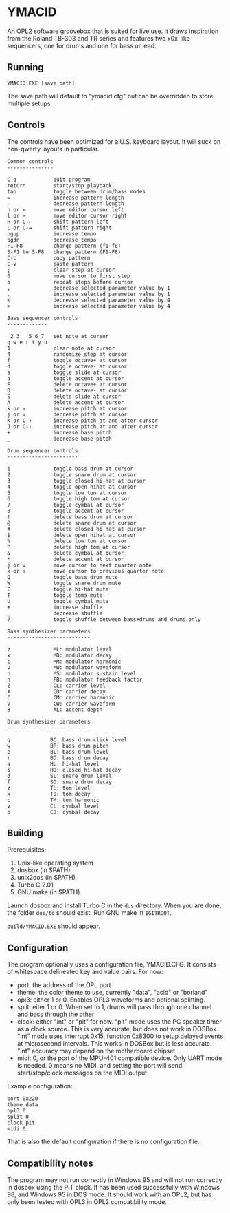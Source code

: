 YMACID
======

An OPL2 software groovebox that is suited for live use. It draws
inspiration from the Roland TB-303 and TR series and features two
x0x-like sequencers, one for drums and one for bass or lead.

Running
-------

    YMACID.EXE [save path]

The save path will default to "ymacid.cfg" but can be overridden to
store multiple setups.

Controls
--------

The controls have been optimized for a U.S. keyboard layout. It will
suck on non-qwerty layouts in particular.

    Common controls
    ---------------

    C-q            quit program
    return         start/stop playback
    tab            toggle between drum/bass modes
    =              increase pattern length
    -              decrease pattern length
    h or ←         move editor cursor left
    l or →         move editor cursor right
    H or C-←       shift pattern left
    L or C-→       shift pattern right
    pgup           increase tempo
    pgdn           decrease tempo
    F1-F8          change pattern (f1-f8)
    S-F1 to S-F8   change pattern (F1-F8)
    C-c            copy pattern
    C-v            paste pattern
    ;              clear step at cursor
    0              move cursor to first step
    o              repeat steps before cursor
    ,              decrease selected parameter value by 1
    .              increase selected parameter value by 1
    <              decrease selected parameter value by 4
    >              increase selected parameter value by 4

    Bass sequencer controls
    -------------

     2 3   5 6 7   set note at cursor
    q w e r t y u
    1              clear note at cursor
    4              randomize step at cursor
    f              toggle octave+ at cursor
    d              toggle octave- at cursor
    s              toggle slide at cursor
    a              toggle accent at cursor
    F              delete octave+ at cursor
    D              delete octave- at cursor
    S              delete slide at cursor
    A              delete accent at cursor
    k or ↑         increase pitch at cursor
    j or ↓         decrease pitch at cursor
    K or C-↑       increase pitch at and after cursor
    J or C-↓       increase pitch at and after cursor
    +              increase base pitch
    _              decrease base pitch

    Drum sequencer controls
    -----------------------

    1              toggle bass drum at cursor
    2              toggle snare drum at cursor
    3              toggle closed hi-hat at cursor
    4              toggle open hihat at cursor
    5              toggle low tom at cursor
    6              toggle high tom at cursor
    7              toggle cymbal at cursor
    8              toggle accent at cursor
    !              delete bass drum at cursor
    @              delete snare drum at cursor
    #              delete closed hi-hat at cursor
    $              delete open hihat at cursor
    %              delete low tom at cursor
    ^              delete high tom at cursor
    &              delete cymbal at cursor
    *              delete accent at cursor
    j or ↓         move cursor to next quarter note
    k or ↑         move cursor to previous quarter note
    Q              toggle bass drum mute
    W              toggle snare drum mute
    E              toggle hi-hat mute
    T              toggle toms mute
    U              toggle cymbal mute
    +              increase shuffle
    _              decrease shuffle
    ?              toggle shuffle between bass+drums and drums only

    Bass synthesizer parameters
    ---------------------------

    z              ML: modulator level
    x              MD: modulator decay
    c              MM: modulator harmonic
    v              MW: modulator waveform
    b              MS: modulator sustain level
    n              FB: modulator feedback factor
    Z              CL: carrier level
    X              CD: carrier decay
    C              CM: carrier harmonic
    V              CW: carrier waveform
    B              AL: accent depth

    Drum synthesizer parameters
    ---------------------------

    q             BC: bass drum click level
    w             BP: bass drum pitch
    e             BL: bass drum level
    r             BD: bass drum decay
    a             HL: hi-hat level
    s             HD: closed hi-hat decay
    d             SL: snare drum level
    f             SD: snare drum decay
    z             TL: tom level
    x             TD: tom decay
    c             TM: tom harmonic
    v             CL: cymbal level
    b             CD: cymbal decay

Building
--------

Prerequisites:

1.  Unix-like operating system
2.  dosbox (in \$PATH)
3.  unix2dos (in \$PATH)
4.  Turbo C 2.01
5.  GNU make (in \$PATH)

Launch dosbox and install Turbo C in the `dos` directory. When you are
done, the folder `dos/tc` should exist. Run GNU make in `$GITROOT`.

`build/YMACID.EXE` should appear.

Configuration
-------------

The program optionally uses a configuration file, YMACID.CFG. It
consists of whitespace delineated key and value pairs. For now:

-   port: the address of the OPL port
-   theme: the color theme to use, currently "data", "acid" or
    "borland"
-   opl3: either 1 or 0. Enables OPL3 waveforms and optional splitting.
-   split: eiter 1 or 0. When set to 1, drums will pass through one
    channel and bass through the other
-   clock: either "int" or "pit" for now. "pit" mode uses the PC speaker
    timer as a clock source. This is very accurate, but does not work in
    DOSBox. "int" mode uses interrupt 0x15, function 0x8300 to setup
    delayed events at microsecond intervals. This works in DOSBox but is
    less accurate. "int" accuracy may depend on the motherboard chipset.
-	midi: 0, or the port of the MPU-401 compatible device. Only UART
    mode is needed. 0 means no MIDI, and setting the port will send
	start/stop/clock messages on the MIDI output.

Example configuration:

    port 0x220
    theme data
    opl3 0
    split 0
    clock pit
	midi 0

That is also the default configuration if there is no configuration
file.

Compatibility notes
-------------------

The program may not run correctly in Windows 95 and will not run
correctly in dosbox using the PIT clock. It has been used successfully
with Windows 98, and Windows 95 in DOS mode. It should work with an
OPL2, but has only been tested with OPL3 in OPL2 compatibility mode.
